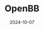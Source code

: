 ---  
layout: startup_page  
title: "OpenBB"  
id: "openbb.co"  
permalink: "/openbbopenbb.co10072024/"  
website: "https://www.openbb.co/"  
funding_round: "Seed"  
funding_amount: "$8.5M"  
investors: "OSS Capital, Ram Shriram"  
about: "OpenBB provides an AI-powered research and analytics workspace offering access to financial information from various data sources. It features a free web application, OpenBB Terminal, and a paid enterprise version, Terminal Pro, catering to both individual investors and businesses. Its unique value proposition is a flexible, customizable platform with an open-source component and AI capabilities."  
markets: "Fintech, AI, Machine Learning, Market Research, Software"  
hq: "Alexandria, Virginia, United States"  
founded_year: "2021"  
linkedin: "https://www.linkedin.com/company/openbb-finance/"  
twitter: "https://twitter.com/openbb_finance"  
instagram: ""  
facebook: "https://www.facebook.com/openbb.co"  
crunchbase: "https://www.crunchbase.com/organization/openbb"  
pitchbook: "https://pitchbook.com/profiles/company/494303-23"  

date_display: "07-Oct-2024"  
date: "2024-10-07"

# SEO Optimization  
meta_title: "OpenBB - Seed Funding ($8.5M)"  
meta_description: "OpenBB, OpenBB provides an AI-powered research and analytics workspace offering access to financial information from various data sources. It features a free ..."  
meta_keywords: "OpenBB, Fintech, AI, Machine Learning, Market Research, Software, Seed funding"  
canonical_url: "https://startup.projectstartups.com/openbbopenbb.co10072024/"  
---